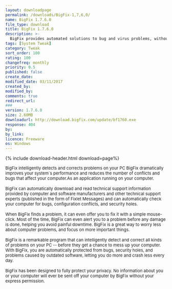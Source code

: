 ```yaml
---
layout: downloadpage
permalink: /downloads/BigFix-1,7,6,0/
name: BigFix 1.7.6.0
file_type: download
title: BigFix 1.7.6.0
description: >-
  BigFix provides automated solutions to bug and virus problems, without compromising your privacy. 
tags: [System Tweak]
category: Tweak
sort_order: 100
rating: 100
changefreq: monthly
priority: 0.5
published: false
create_date: 
modified_date: 03/11/2017
created_by: 
modified_by: 
comments: true
redirect_url: 
### 
version: 1.7.6.0
size: 2.60MB
downloadurl: http://download.bigfix.com/update/bf1760.exe
response: 404
by: 
by_link: 
licence: Freeware
os: Windows
---
```


{% include download-header.html download=page%}

<p style="fix-download-text !important">
<p><font size="2">BigFix intelligently detects and corrects problems on your PC BigFix dramatically improves your system`s performance and reduces the number of conflicts and bugs that affect your computer.As an application running on your computer. <br />
<br />
BigFix can automatically download and read technical support information provided by computer and software manufacturers and other technical support <br />
experts (published in the form of Fixlet Messages) and can automatically check your computer for bugs, configuration conflicts, and security holes. <br />
<br />
When BigFix finds a problem, it can even offer you to fix it with a simple mouse-click. Most of the time, BigFix can even alert you to a problem before any damage is done, helping you avoid painful downtime. BigFix is a great way to worry less about computer problems, and focus on more important things. <br />
<br />
BigFix is a remarkable program that can intelligently detect and correct all kinds of problems on your PC -- before they get a chance to mess up your computer. With BigFix, you are automatically protected from bugs, security holes, and problems caused by outdated software, letting you do more and crash less every day. <br />
<br />
BigFix has been designed to fully protect your privacy. No information about you or your computer will ever be sent off your computer by BigFix without your express permission.</font></p></p>
